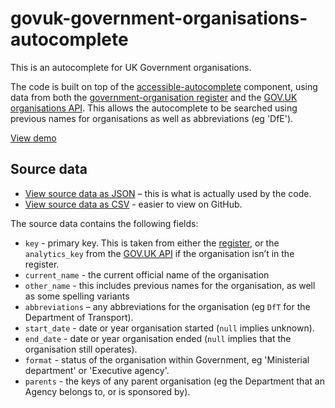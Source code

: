 # govuk-government-organisations-autocomplete

This is an autocomplete for UK Government organisations.

The code is built on top of the [accessible-autocomplete](https://github.com/alphagov/accessible-autocomplete) component, 
using data from both the [government-organisation register](https://government-organisation.register.gov.uk) and the 
[GOV.UK organisations API](https://www.gov.uk/api/organisations). This allows the autocomplete to be searched using 
previous names for organisations as well as abbreviations (eg 'DfE').

[View demo](https://frankieroberto.github.io/govuk-government-organisations-autocomplete/examples/)

## Source data

* [View source data as JSON](data.json) – this is what is actually used by the code.
* [View source data as CSV](data.csv) - easier to view on GitHub.

The source data contains the following fields:

* `key` - primary key. This is taken from either the [register](https://government-organisation.register.gov.uk), or the `analytics_key` from the [GOV.UK API](https://www.gov.uk/api/organisations) if the organisation isn’t in the register.
* `current_name` - the current official name of the organisation
* `other_name` - this includes previous names for the organisation, as well as some spelling variants
* `abbreviations` – any abbreviations for the organisation (eg `DfT` for the Department of Transport).
* `start_date` - date or year organisation started (`null` implies unknown).
* `end_date` - date or year organisation ended (`null` implies that the organisation still operates).
* `format` - status of the organisation within Government, eg 'Ministerial department' or 'Executive agency'.
* `parents` - the keys of any parent organisation (eg the Department that an Agency belongs to, or is sponsored by).
